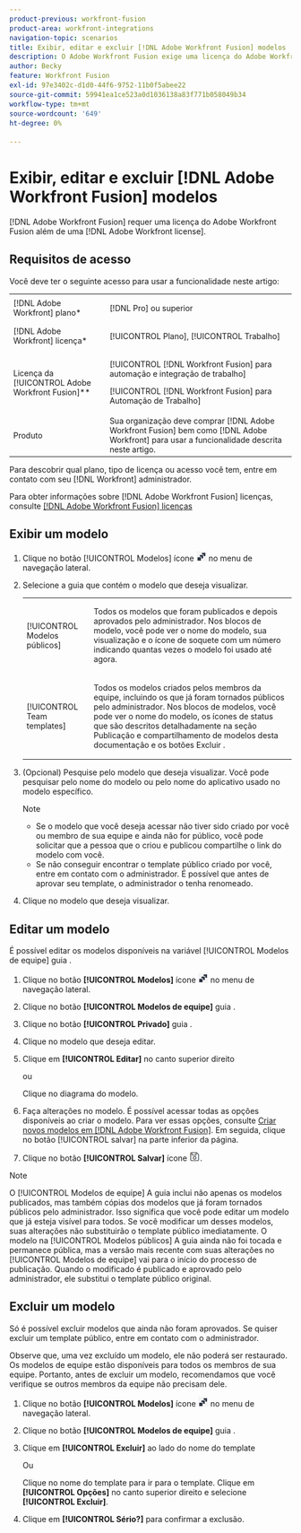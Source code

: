 ```yaml
---
product-previous: workfront-fusion
product-area: workfront-integrations
navigation-topic: scenarios
title: Exibir, editar e excluir [!DNL Adobe Workfront Fusion] modelos
description: O Adobe Workfront Fusion exige uma licença do Adobe Workfront Fusion além de uma licença da Adobe Workfront.
author: Becky
feature: Workfront Fusion
exl-id: 97e3402c-d1d0-44f6-9752-11b0f5abee22
source-git-commit: 59941ea1ce523a0d1036138a83f771b058049b34
workflow-type: tm+mt
source-wordcount: '649'
ht-degree: 0%

---
```


# Exibir, editar e excluir [!DNL Adobe Workfront Fusion] modelos

[!DNL Adobe Workfront Fusion] requer uma licença do Adobe Workfront Fusion além de uma [!DNL Adobe Workfront license].

## Requisitos de acesso

Você deve ter o seguinte acesso para usar a funcionalidade neste artigo:

<table style="table-layout:auto"> 
 <col> 
 <col> 
 <tbody> 
  <tr> 
    <td role="rowheader">[!DNL Adobe Workfront] plano*</td> 
   <td> <p>[!DNL Pro] ou superior</p> </td> 
  </tr> 
  <tr data-mc-conditions=""> 
   <td role="rowheader">[!DNL Adobe Workfront] licença*</td> 
   <td> <p>[!UICONTROL Plano], [!UICONTROL Trabalho]</p> </td> 
  </tr> 
  <tr> 
   <td role="rowheader">Licença da [!UICONTROL Adobe Workfront Fusion]**</td> 
  <td> <p>[!UICONTROL [!DNL Workfront Fusion] para automação e integração de trabalho] </p><p>[!UICONTROL [!DNL Workfront Fusion] para Automação de Trabalho] </p>  </td>  
  </tr> 
  <tr> 
   <td role="rowheader">Produto</td> 
   <td>Sua organização deve comprar [!DNL Adobe Workfront Fusion] bem como [!DNL Adobe Workfront] para usar a funcionalidade descrita neste artigo.</td> 
  </tr> 
 </tbody> 
</table>

Para descobrir qual plano, tipo de licença ou acesso você tem, entre em contato com seu [!DNL Workfront] administrador.

Para obter informações sobre [!DNL Adobe Workfront Fusion] licenças, consulte [[!DNL Adobe Workfront Fusion] licenças](../../../workfront-fusion/get-started/license-automation-vs-integration.md)

## Exibir um modelo

1. Clique no botão [!UICONTROL Modelos] ícone ![](assets/fusion-template-icon.png) no menu de navegação lateral.
1. Selecione a guia que contém o modelo que deseja visualizar.

   <table style="table-layout:auto"> 
    <col> 
    <col> 
    <tbody> 
     <tr> 
      <td role="rowheader">[!UICONTROL Modelos públicos]</td> 
      <td> <p> Todos os modelos que foram publicados e depois aprovados pelo administrador. Nos blocos de modelo, você pode ver o nome do modelo, sua visualização e o ícone de soquete com um número indicando quantas vezes o modelo foi usado até agora.</p> </td> 
     </tr> 
     <tr> 
      <td role="rowheader">[!UICONTROL Team templates]</td> 
      <td> <p>Todos os modelos criados pelos membros da equipe, incluindo os que já foram tornados públicos pelo administrador. Nos blocos de modelos, você pode ver o nome do modelo, os ícones de status que são descritos detalhadamente na seção Publicação e compartilhamento de modelos desta documentação e os botões Excluir .</p> </td> 
     </tr> 
    </tbody> 
   </table>

1. (Opcional) Pesquise pelo modelo que deseja visualizar. Você pode pesquisar pelo nome do modelo ou pelo nome do aplicativo usado no modelo específico.

   >[!NOTE]
   >
   >* Se o modelo que você deseja acessar não tiver sido criado por você ou membro de sua equipe e ainda não for público, você pode solicitar que a pessoa que o criou e publicou compartilhe o link do modelo com você.
   >* Se não conseguir encontrar o template público criado por você, entre em contato com o administrador. É possível que antes de aprovar seu template, o administrador o tenha renomeado.



1. Clique no modelo que deseja visualizar.

## Editar um modelo

É possível editar os modelos disponíveis na variável [!UICONTROL Modelos de equipe] guia .

1. Clique no botão **[!UICONTROL Modelos]** ícone ![](assets/fusion-template-icon.png) no menu de navegação lateral.
1. Clique no botão **[!UICONTROL Modelos de equipe]** guia .
1. Clique no botão **[!UICONTROL Privado]** guia .
1. Clique no modelo que deseja editar.
1. Clique em **[!UICONTROL Editar]** no canto superior direito

   ou

   Clique no diagrama do modelo.

1. Faça alterações no modelo. É possível acessar todas as opções disponíveis ao criar o modelo. Para ver essas opções, consulte [Criar novos modelos em [!DNL Adobe Workfront Fusion]](../../../workfront-fusion/scenarios/templates/create-new-fusion-templates.md). Em seguida, clique no botão [!UICONTROL salvar] na parte inferior da página.
1. Clique no botão **[!UICONTROL Salvar]** ícone ![](assets/save-icon.png).

>[!NOTE]
>
>O [!UICONTROL Modelos de equipe] A guia inclui não apenas os modelos publicados, mas também cópias dos modelos que já foram tornados públicos pelo administrador. Isso significa que você pode editar um modelo que já esteja visível para todos. Se você modificar um desses modelos, suas alterações não substituirão o template público imediatamente. O modelo na [!UICONTROL Modelos públicos] A guia ainda não foi tocada e permanece pública, mas a versão mais recente com suas alterações no [!UICONTROL Modelos de equipe] vai para o início do processo de publicação. Quando o modificado é publicado e aprovado pelo administrador, ele substitui o template público original.

## Excluir um modelo

Só é possível excluir modelos que ainda não foram aprovados. Se quiser excluir um template público, entre em contato com o administrador.

Observe que, uma vez excluído um modelo, ele não poderá ser restaurado. Os modelos de equipe estão disponíveis para todos os membros de sua equipe. Portanto, antes de excluir um modelo, recomendamos que você verifique se outros membros da equipe não precisam dele.

1. Clique no botão **[!UICONTROL Modelos]** ícone ![](assets/fusion-template-icon.png) no menu de navegação lateral.
1. Clique no botão **[!UICONTROL Modelos de equipe]** guia .
1. Clique em **[!UICONTROL Excluir]** ao lado do nome do template

   Ou

   Clique no nome do template para ir para o template. Clique em **[!UICONTROL Opções]** no canto superior direito e selecione **[!UICONTROL Excluir]**.

1. Clique em **[!UICONTROL Sério?]** para confirmar a exclusão.
